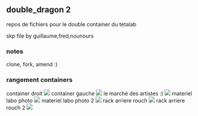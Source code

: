 ## double_dragon 2 

repos de fichiers pour le double container du tetalab

skp file by guillaume,fred,nounours

### notes 
clone, fork, amend :)


### rangement containers

container droit
![](img/20150411_191832.jpg) 
container gauche
![](img/20150411_191930.jpg)
le marché des artistes :)
![](img/20150411_192001.jpg)
materiel labo photo
![](img/20150411_192026.jpg)
materiel labo photo 2
![](img/20150411_192041.jpg)
rack arriere rouch
![](img/20150411_192119.jpg)
rack arriere rouch 2
![](img/20150411_192134.jpg)
